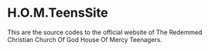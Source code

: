 # H.O.M.TeensSite

This are the source codes to the official website of The Redemmed Christian Church Of God House Of Mercy Teenagers.
